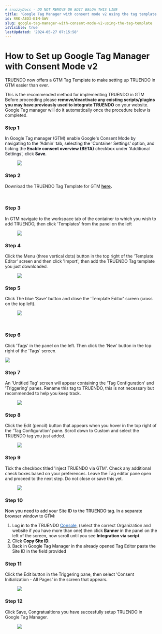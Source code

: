 ```yaml
---
# snazzyDocs - DO NOT REMOVE OR EDIT BELOW THIS LINE
title: 'Google Tag Manager with consent mode v2 using the tag template'
id: RRK-AEO3-EIM-GWV
slug: google-tag-manager-with-consent-mode-v2-using-the-tag-template
isVisible: true
lastUpdated: '2024-05-27 07:15:58'
---
```

# How to Set up Google Tag Manager with Consent Mode v2

TRUENDO now offers a GTM Tag Template to make setting up TRUENDO in GTM easier than ever.

<div class="sd-callout" data-callout-type="tip">This is the recommended method for implementing TRUENDO in GTM</div>

<div class="sd-callout" data-callout-type="alert">Before proceeding please <strong>remove/deactivate any existing scripts/plugins you may have previously used to integrate TRUENDO</strong> on your website. Google Tag manager will do it automatically once the procedure below is completed.</div>

### <span style="color:rgb(0, 0, 0);">Step 1</span>

<span style="color:rgb(14, 16, 26);">In Google Tag manager (GTM) enable Google's Consent Mode by navigating to the 'Admin' tab, selecting the 'Container Settings' option, and ticking the </span> **<span style="color:rgb(14, 16, 26);">Enable consent overview (BETA)</span>** <span style="color:rgb(14, 16, 26);">checkbox under 'Additional Settings', click </span> **<span style="color:rgb(14, 16, 26);">Save</span>**<span style="color:rgb(14, 16, 26);">.</span>

<figure><img src="https://app.snazzydocs.com/storage/users/hEfI2V55cVTdM5ty/docs/G2IomO8914MUXZZJ/images/u3gDUAeOq6mkPLlWA4XF.png"></figure>

### Step 2

Download the TRUENDO Tag Template for GTM **[here](https://truendo-file-hosting.s3.eu-central-1.amazonaws.com/TRUENDO+Cookie+Consent+Management+v1.tpl).**

<br />

### Step 3

In GTM navigate to the workspace tab of the container to which you wish to add TRUENDO, then click 'Templates' from the panel on the left

<figure><img src="https://app.snazzydocs.com/storage/users/hEfI2V55cVTdM5ty/docs/G2IomO8914MUXZZJ/images/s12ysxhACCssfNPaH3LL.png"></figure>

### Step 4

Click the Menu (three vertical dots) button in the top right of the 'Template Editor' screen and then click 'Import', then add the TRUENDO Tag template you just downloaded.

<figure><img src="https://app.snazzydocs.com/storage/users/hEfI2V55cVTdM5ty/docs/G2IomO8914MUXZZJ/images/M7E0dja5Q6orScd3bakn.png"></figure>

### Step 5

Click The blue 'Save' button and close the 'Template Editor' screen (cross on the top left).

<figure><img src="https://app.snazzydocs.com/storage/users/hEfI2V55cVTdM5ty/docs/G2IomO8914MUXZZJ/images/Vp2nOZYv6LEwOiXyFcNF.png"></figure>

<br />

### Step 6

Click 'Tags' in the panel on the left. Then click the 'New' button in the top right of the 'Tags' screen.

<img src="https://app.snazzydocs.com/storage/users/hEfI2V55cVTdM5ty/docs/G2IomO8914MUXZZJ/images/qVnqzgXBNuQ883mug005.png">

<br />

### Step 7

An 'Untitled Tag' screen will appear containing the 'Tag Configuration' and 'Triggering' panes. Rename this tag to TRUENDO, this is not necessary but recommended to help you keep track.

<figure><img src="https://app.snazzydocs.com/storage/users/hEfI2V55cVTdM5ty/docs/G2IomO8914MUXZZJ/images/hHSVTL3zbSagKwgy4J1Y.png"></figure>

### Step 8

Click the Edit (pencil) button that appears when you hover in the top right of the 'Tag Configuration' pane. Scroll down to Custom and select the TRUENDO tag you just added.

<figure><img src="https://app.snazzydocs.com/storage/users/hEfI2V55cVTdM5ty/docs/G2IomO8914MUXZZJ/images/pXfcO7UcGnFmZDHKNH42.png"></figure>

### Step 9

Tick the checkbox titled 'Inject TRUENDO via GTM'. Check any additional check boxes based on your preferences. Leave the Tag editor pane open and proceed to the next step. Do not close or save this yet.

<figure><img src="https://app.snazzydocs.com/storage/users/hEfI2V55cVTdM5ty/docs/G2IomO8914MUXZZJ/images/0ZeJhBTgSGeW513ePu0c.png"></figure>

### Step 10

<span style="color:rgb(0, 0, 0);"><span style="background-color:rgb(255, 255, 255);">Now you need to add your Site ID to the TRUENDO tag. In a separate browser window to GTM:</span></span>

1.  <span style="color:rgb(0, 0, 0);"><span style="background-color:rgb(255, 255, 255);">Log in to the TRUENDO </span></span> [<span style="color:rgb(0, 85, 187);"><span style="background-color:transparent;">Console</span></span>](https://console.truendo.com/), (select the correct Organization and website if you have more than one) then click **Banner** in the panel on the left of the screen, now scroll until you see **Integration via script**.
2.  <span style="color:rgb(0, 0, 0);"><span style="background-color:rgb(255, 255, 255);">Click </span></span> **<span style="color:rgb(0, 0, 0);"><span style="background-color:rgb(255, 255, 255);">Copy Site ID</span></span>**<span style="color:rgb(0, 0, 0);"><span style="background-color:rgb(255, 255, 255);">.</span></span>
3.  <span style="color:rgb(0, 0, 0);"><span style="background-color:rgb(255, 255, 255);">Back in Google Tag Manager in the already opened Tag Editor paste the Site ID in the field provided</span></span>

### Step 11

Click the Edit button in the Triggering pane, then select 'Consent Initialization - All Pages' in the screen that appears.

<figure><img src="https://app.snazzydocs.com/storage/users/hEfI2V55cVTdM5ty/docs/G2IomO8914MUXZZJ/images/PuNnCAmBIF5Yt4e1SMzL.png"></figure>

### Step 12

Click Save, Congratualtions you have succesfully setup TRUENDO in Google Tag Manager.

<figure><img src="https://app.snazzydocs.com/storage/users/hEfI2V55cVTdM5ty/docs/G2IomO8914MUXZZJ/images/8lhPkX3Z8GNXrasuZg6x.png"></figure>

<br />